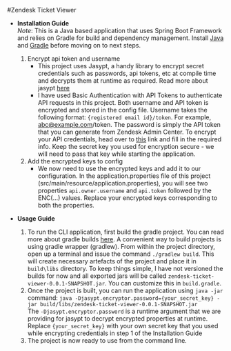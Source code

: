 #Zendesk Ticket Viewer

* **Installation Guide**  
*Note*: This is a Java based application that uses Spring Boot Framework and relies on Gradle for build and dependency management. Install [Java](https://www.oracle.com/java/technologies/downloads/) and [Gradle](https://gradle.org/install/) before moving on to next steps.
    1. Encrypt api token and username
        * This project uses Jasypt, a handy library to encrypt secret credentials such as passwords, api tokens, etc at compile time and decrypts them at runtime as required. Read more about jasypt [here](http://www.jasypt.org/)
        * I have used Basic Authentication with API Tokens to authenticate API requests in this project. Both username and API token is encrypted and stored in the config file. Username takes the following format: `{registered email id}/token`. For example, abc@example.com/token. The password is simply the API token that you can generate from Zendesk Admin Center. To encrypt your API credentials, head over to [this](https://www.devglan.com/online-tools/jasypt-online-encryption-decryption) link and fill in the required info. Keep the secret key you used for encryption secure - we will need to pass that key while starting the application.
    2. Add the encrypted keys to config
        * We now need to use the encrypted keys and add it to our configuration. In the application.properties file of this project (src/main/resource/application.properties), you will see two properties `api.owner.username` and `api.token` followed by the ENC(...) values. Replace your encrypted keys corresponding to both the properties.  
    
* **Usage Guide**
    1. To run the CLI application, first build the gradle project. You can read more about gradle builds [here](https://spring.io/guides/gs/gradle/). A convenient way to build projects is using gradle wrapper (gradlew). From within the project directory, open up a terminal and issue the command `./gradlew build`. This will create necessary artefacts of the project and place it in `build\libs` directory. To keep things simple, I have not versioned the builds for now and all exported jars will be called `zendesk-ticket-viewer-0.0.1-SNAPSHOT.jar`. You can customize this in `build.gradle`.
    2. Once the project is built, you can run the application using `java -jar` command: `java -Djasypt.encryptor.password={your_secret_key} -jar build/libs/zendesk-ticket-viewer-0.0.1-SNAPSHOT.jar`  
    The `-Djasypt.encryptor.password` is a runtime argument that we are providing for jasypt to decrypt encrypted properties at runtime. Replace `{your_secret_key}` with your own secret key that you used while encrypting credentials in step 1 of the Installation Guide
    3. The project is now ready to use from the command line.
    
        

